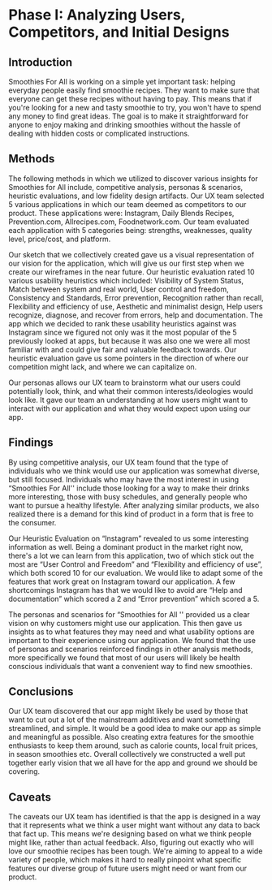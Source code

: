 # Phase I: Analyzing Users, Competitors, and Initial Designs

## Introduction

Smoothies For All is working on a simple yet important task: helping everyday people easily find smoothie recipes. They want to make sure that everyone can get these recipes without having to pay. This means that if you're looking for a new and tasty smoothie to try, you won't have to spend any money to find great ideas. The goal is to make it straightforward for anyone to enjoy making and drinking smoothies without the hassle of dealing with hidden costs or complicated instructions.


## Methods

The following methods in which we utilized to discover various insights for Smoothies for All include, competitive analysis, personas & scenarios, heuristic evaluations, and low fidelity design artifacts. Our UX team selected 5 various applications in which our team deemed as competitors to our product. These applications were: Instagram, Daily Blends Recipes, Prevention.com, Allrecipes.com, Foodnetwork.com. Our team evaluated each application with 5 categories being: strengths, weaknesses, quality level, price/cost, and platform. 

Our sketch that we collectively created gave us a visual representation of our vision for the application, which will give us our first step when we create our wireframes in the near future. Our heuristic evaluation rated 10 various usability heuristics which included: Visibility of System Status, Match between system and real world, User control and freedom, Consistency and Standards, Error prevention, Recognition rather than recall, Flexibility and efficiency of use, Aesthetic and minimalist design, Help users recognize, diagnose, and recover from errors, help and documentation. The app which we decided to rank these usability heuristics against was Instagram since we figured not only was it the most popular of the 5 previously looked at apps, but because it was also one we were all most familiar with and could give fair and valuable feedback towards. Our heuristic evaluation gave us some pointers in the direction of where our competition might lack, and where we can capitalize on.

Our personas allows our UX team to brainstorm what our users could potentially look, think, and what their common interests/ideologies would look like. It gave our team an understanding at how users might want to interact with our application and what they would expect upon using our app.

## Findings

By using competitive analysis, our UX team found that the type of individuals who we think would use our application was somewhat diverse, but still focused. Individuals who may have the most interest in using “Smoothies For All'' include those looking for a way to make their drinks more interesting, those with busy schedules, and generally people who want to pursue a healthy lifestyle. After analyzing similar products, we also realized there is a demand for this kind of product in a form that is free to the consumer.

Our Heuristic Evaluation on “Instagram” revealed to us some interesting information as well. Being a dominant product in the market right now, there's a lot we can learn from this application, two of which stick out the most are “User Control and Freedom” and “Flexibility and efficiency of use”, which both scored 10 for our evaluation. We would like to adapt some of the features that work great on Instagram toward our application. A few shortcomings Instagram has that we would like to avoid are “Help and documentation” which scored a 2 and “Error prevention” which scored a 5. 

The personas and scenarios for “Smoothies for All '' provided us a clear vision on why customers might use our application. This then gave us insights as to what features they may need and what usability options are important to their experience using our application. We found that the use of personas and scenarios reinforced findings in other analysis methods, more specifically we found that most of our users will likely be health conscious individuals that want a convenient way to find new smoothies. 


## Conclusions

Our UX team discovered that our app might likely be used by those that want to cut out a lot of the mainstream additives and want something streamlined, and simple. It would be a good idea to make our app as simple and meaningful as possible. Also creating extra features for the smoothie enthusiasts to keep them around, such as calorie counts, local fruit prices, in season smoothies etc. Overall collectively we constructed a well put together early vision that we all have for the app and ground we should be covering.

## Caveats

The caveats our UX team has identified is that the app is designed in a way that it represents what we think a user might want without any data to back that fact up. This means we're designing based on what we think people might like, rather than actual feedback. Also, figuring out exactly who will love our smoothie recipes has been tough. We're aiming to appeal to a wide variety of people, which makes it hard to really pinpoint what specific features our diverse group of future users might need or want from our product.
